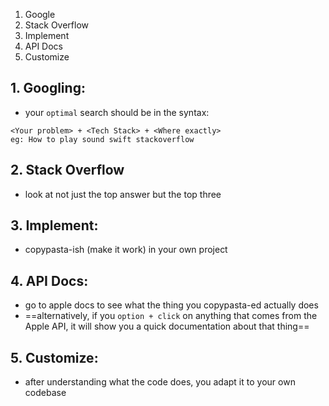 
1. Google
2. Stack Overflow
3. Implement
4. API Docs
5. Customize

## 1. Googling:
- your `optimal` search should be in the syntax:
```google
<Your problem> + <Tech Stack> + <Where exactly>
eg: How to play sound swift stackoverflow
```

## 2. Stack Overflow
- look at not just the top answer but the top three

## 3. Implement:
- copypasta-ish (make it work) in your own project

## 4. API Docs:
- go to apple docs to see what the thing you copypasta-ed actually does
- ==alternatively, if you `option + click` on anything that comes from the Apple API, it will show you a quick documentation about that thing==

## 5. Customize:
- after understanding what the code does, you adapt it to your own codebase